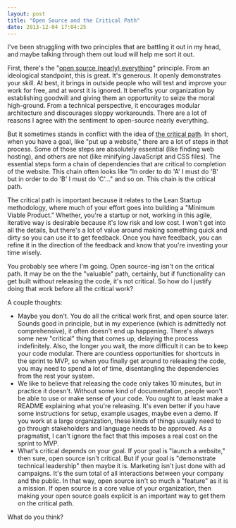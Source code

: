 ```yaml
---
layout: post
title: "Open Source and the Critical Path"
date: 2013-12-04 17:04:25
---
```


<p class="p1">
  I've been struggling with two principles that are battling it out in my head, and maybe talking through them out loud will help me sort it out.
</p>

<p class="p1">
  First, there's the "<a href="http://tom.preston-werner.com/2011/11/22/open-source-everything.html%20"><span class="s1">open source (nearly) everything</span></a>" principle. From an ideological standpoint, this is great. It's generous. It openly demonstrates your skill. At best, it brings in outside people who will test and improve your work for free, and at worst it is ignored. It benefits your organization by establishing goodwill and giving them an opportunity to seize the moral high-ground. From a technical perspective, it encourages modular architecture and discourages sloppy workarounds. There are a lot of reasons I agree with the sentiment to open-source nearly everything.
</p>

<p class="p1">
  But it sometimes stands in conflict with the idea of <a href="http://en.wikipedia.org/wiki/Critical_path_method"><span class="s1">the critical path</span></a>. In short, when you have a goal, like "put up a website," there are a lot of steps in that process. Some of those steps are absolutely essential (like finding web hosting), and others are not (like minifying JavaScript and CSS files). The essential steps form a chain of dependencies that are critical to completion of the website. This chain often looks like "In order to do 'A' I must do 'B' but in order to do 'B' I must do 'C'…" and so on. This chain is the critical path.
</p>

<p class="p1">
  The critical path is important because it relates to the Lean Startup methodology, where much of your effort goes into building a "Minimum Viable Product." Whether, you're a startup or not, working in this agile, iterative way is desirable because it's low risk and low cost. I won't get into all the details, but there's a lot of value around making something quick and dirty so you can use it to get feedback. Once you have feedback, you can refine it in the direction of the feedback and know that you're investing your time wisely.
</p>

<p class="p1">
  You probably see where I'm going. Open source-ing isn't on the critical path. It may be on the the "valuable" path, certainly, but if functionality can get built without releasing the code, it's not critical. So how do I justify doing that work before all the critical work?
</p>

<p class="p1">
  A couple thoughts:
</p>

<ul class="ul1">
  <li class="li1">
    Maybe you don't. You do all the critical work first, and open source later. Sounds good in principle, but in my experience (which is admittedly not comprehensive), it often doesn't end up happening. There's always some new "critical" thing that comes up, delaying the process indefinitely. Also, the longer you wait, the more difficult it can be to keep your code modular. There are countless opportunities for shortcuts in the sprint to MVP, so when you finally get around to releasing the code, you may need to spend a lot of time, disentangling the dependencies from the rest your system.
  </li>
  <li class="li1">
    We like to believe that releasing the code only takes 10 minutes, but in practice it doesn't. Without some kind of documentation, people won't be able to use or make sense of your code. You ought to at least make a README explaining what you're releasing. It's even better if you have some instructions for setup, example usages, maybe even a demo. If you work at a large organization, these kinds of things usually need to go through stakeholders and language needs to be approved. As a pragmatist, I can't ignore the fact that this imposes a real cost on the sprint to MVP.
  </li>
  <li class="li1">
    What's critical depends on your goal. If your goal is "launch a website," then sure, open source isn't critical. But if your goal is "demonstrate technical leadership" then maybe it is. Marketing isn't just done with ad campaigns. It's the sum total of all interactions between your company and the public. In that way, open source isn't so much a "feature" as it is a mission. If open source is a core value of your organization, then making your open source goals explicit is an important way to get them on the critical path.
  </li>
</ul>

<p class="p1">
  What do you think?
</p>
